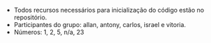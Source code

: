 * Todos recursos necessários para inicialização do código estão no repositório.
* Participantes do grupo: allan, antony, carlos, israel e vitoria.
* Números: 1, 2, 5, n/a, 23
